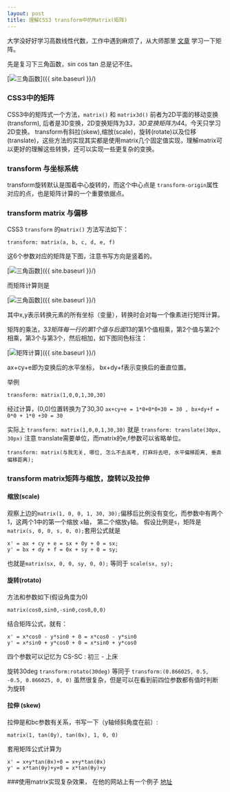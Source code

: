 ```yaml
---
layout: post
title: 理解CSS3 transform中的Matrix(矩阵)
---
```


大学没好好学习高数线性代数，工作中遇到麻烦了，从大师那里 [文章](http://www.zhangxinxu.com/wordpress/2012/06/css3-transform-matrix-%E7%9F%A9%E9%98%B5/) 学习一下矩阵。
<!-- more -->
先是复习下三角函数，sin cos tan 总是记不住。

[<img src="{{ site.baseurl }}/images/sjhs.jpg" alt="三角函数"/>]({{ site.baseurl }}/)


### CSS3中的矩阵

CSS3中的矩阵式一个方法，`matrix()` 和 `matrix3d()` 前者为2D平面的移动变换(transform), 后者是3D变换，2D变换矩阵为3*3，3D变换矩阵为4*4。今天只学习2D变换。
transform有斜拉(skew),缩放(scale)，旋转(rotate)以及位移(translate)，这些方法的实现其实都是使用matrix几个固定值实现，理解matrix可以更好的理解这些转换，还可以实现一些更复杂的变换。

### transform 与坐标系统

transform旋转默认是围着中心旋转的，而这个中心点是 `transform-origin`属性对应的点，也是矩阵计算的一个重要依据点。


### transform matrix 与偏移

CSS3 `transform` 的`matrix()` 方法写法如下：

    transform: matrix(a, b, c, d, e, f)
    
这6个参数对应的矩阵是下图，注意书写方向是竖着的。

[<img src="{{ site.baseurl }}/images/css-transforms-matrix3.gif" alt="三角函数"/>]({{ site.baseurl }}/)

而矩阵计算则是

[<img src="{{ site.baseurl }}/images/css-transforms-matrix5.gif" alt="三角函数"/>]({{ site.baseurl }}/)
    
其中x,y表示转换元素的所有坐标（变量），转换时会对每一个像素进行矩阵计算。

矩阵的乘法，3*3矩阵每一行的第1个值与后面1*3的第1个值相乘，第2个值与第2个相乘，第3个与第3个，然后相加，如下图同色标注：
    
[<img src="{{ site.baseurl }}/images/2012-06-07_160412.png" alt="矩阵计算"/>]({{ site.baseurl }}/)
 
 ax+cy+e即为变换后的水平坐标， bx+dy+f表示变换后的垂直位置。
 
 举例
    
    transform: matrix(1,0,0,1,30,30)

经过计算，(0,0)位置转换为了30,30 `ax+cy+e = 1*0+0*0+30 = 30 , bx+dy+f = 0*0 + 1*0 +30 = 30`

实际上 `transform: matrix(1,0,0,1,30,30)` 就是 `transform: translate(30px, 30px)` 注意 translate需要单位，而matrix的e,f参数可以省略单位。

    transform: matrix(与我无关, 哪位, 怎么不去高考, 打麻将去吧, 水平偏移距离, 垂直偏移距离);
    
### transform matrix矩阵与缩放，旋转以及拉伸

#### 缩放(scale)
观察上边的`matrix(1, 0, 0, 1, 30, 30);`偏移后比例没有变化，而参数中有两个1，这两个1中的第一个缩放 `x`轴， 第二个缩放`y`轴。
假设比例是`s`，矩阵是 `matrix(s, 0, 0, s, 0, 0);`套用公式就是

    x' = ax + cy + e = sx + 0y + 0 = sx;
    y' = bx + dy + f = 0x + sy + 0 = sy;
    
也就是`matrix(sx, 0, 0, sy, 0, 0);` 等同于 `scale(sx, sy);`

#### 旋转(rotato)
方法和参数如下(假设角度为0)
    
    matrix(cos0,sin0,-sin0,cos0,0,0)
    
结合矩阵公式，就有：
    
    x' = x*cos0 - y*sin0 + 0 = x*cos0 - y*sin0
    y' = x*sin0 + y*cos0 + 0 = x*sin0 + y*cos0

四个参数可以记忆为 CS-SC : 初三 - 上床

旋转30deg `transform:rotato(30deg)` 等同于 `transform:(0.866025, 0.5, -0.5, 0.866025, 0, 0)` 虽然很复杂，但是可以在看到前四位参数都有值时判断为旋转

#### 拉伸 (skew)
拉伸是和bc参数有关系，书写一下（y轴倾斜角度在前）:

    matrix(1, tan(0y), tan(0x), 1, 0, 0)

套用矩阵公式计算为
    
    x' = x+y*tan(θx)+0 = x+y*tan(θx) 
    y' = x*tan(θy)+y+0 = x*tan(θy)+y

###使用matrix实现复杂效果，
在他的网站上有一个例子 [地址](http://www.zhangxinxu.com/study/201206/css3-transform-matrix-mirror.html)















































